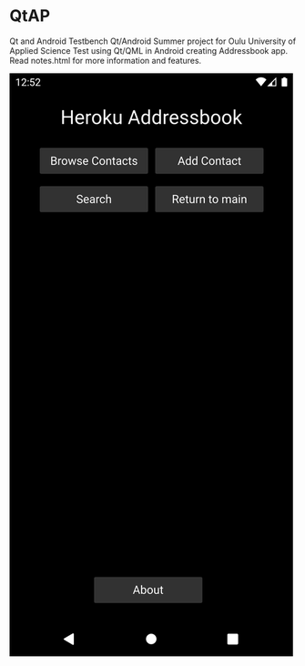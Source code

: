 # QtAP
 Qt and Android Testbench
Qt/Android Summer project for Oulu University of Applied Science
Test using Qt/QML in Android creating Addressbook app.
Read notes.html for more information and features.

![Screenshot1](/Screenshots/Screenshot_1614171138.png)
